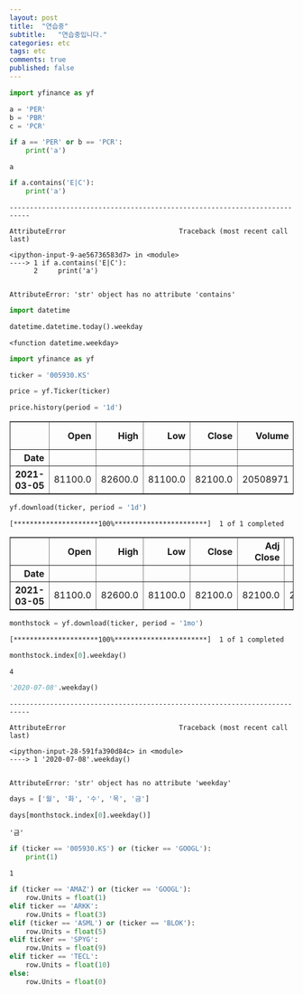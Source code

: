 ```yaml
---
layout: post
title:  "연습중"
subtitle:   "연습중입니다."
categories: etc
tags: etc
comments: true
published: false
---
```


```python
import yfinance as yf
```


```python
a = 'PER'
b = 'PBR'
c = 'PCR'
```


```python
if a == 'PER' or b == 'PCR':
    print('a')
```

    a
    


```python
if a.contains('E|C'):
    print('a')
```


    ---------------------------------------------------------------------------

    AttributeError                            Traceback (most recent call last)

    <ipython-input-9-ae56736583d7> in <module>
    ----> 1 if a.contains('E|C'):
          2     print('a')
    

    AttributeError: 'str' object has no attribute 'contains'



```python
import datetime
```


```python
datetime.datetime.today().weekday
```




    <function datetime.weekday>




```python
import yfinance as yf
```


```python
ticker = '005930.KS'
```


```python
price = yf.Ticker(ticker)
```


```python
price.history(period = '1d')
```




<div>
<style scoped>
    .dataframe tbody tr th:only-of-type {
        vertical-align: middle;
    }

    .dataframe tbody tr th {
        vertical-align: top;
    }

    .dataframe thead th {
        text-align: right;
    }
</style>
<table border="1" class="dataframe">
  <thead>
    <tr style="text-align: right;">
      <th></th>
      <th>Open</th>
      <th>High</th>
      <th>Low</th>
      <th>Close</th>
      <th>Volume</th>
      <th>Dividends</th>
      <th>Stock Splits</th>
    </tr>
    <tr>
      <th>Date</th>
      <th></th>
      <th></th>
      <th></th>
      <th></th>
      <th></th>
      <th></th>
      <th></th>
    </tr>
  </thead>
  <tbody>
    <tr>
      <th>2021-03-05</th>
      <td>81100.0</td>
      <td>82600.0</td>
      <td>81100.0</td>
      <td>82100.0</td>
      <td>20508971</td>
      <td>0</td>
      <td>0</td>
    </tr>
  </tbody>
</table>
</div>




```python
yf.download(ticker, period = '1d')
```

    [*********************100%***********************]  1 of 1 completed
    




<div>
<style scoped>
    .dataframe tbody tr th:only-of-type {
        vertical-align: middle;
    }

    .dataframe tbody tr th {
        vertical-align: top;
    }

    .dataframe thead th {
        text-align: right;
    }
</style>
<table border="1" class="dataframe">
  <thead>
    <tr style="text-align: right;">
      <th></th>
      <th>Open</th>
      <th>High</th>
      <th>Low</th>
      <th>Close</th>
      <th>Adj Close</th>
      <th>Volume</th>
    </tr>
    <tr>
      <th>Date</th>
      <th></th>
      <th></th>
      <th></th>
      <th></th>
      <th></th>
      <th></th>
    </tr>
  </thead>
  <tbody>
    <tr>
      <th>2021-03-05</th>
      <td>81100.0</td>
      <td>82600.0</td>
      <td>81100.0</td>
      <td>82100.0</td>
      <td>82100.0</td>
      <td>20508971</td>
    </tr>
  </tbody>
</table>
</div>




```python
monthstock = yf.download(ticker, period = '1mo')
```

    [*********************100%***********************]  1 of 1 completed
    


```python
monthstock.index[0].weekday()
```




    4




```python
'2020-07-08'.weekday()
```


    ---------------------------------------------------------------------------

    AttributeError                            Traceback (most recent call last)

    <ipython-input-28-591fa390d84c> in <module>
    ----> 1 '2020-07-08'.weekday()
    

    AttributeError: 'str' object has no attribute 'weekday'



```python
days = ['월', '화', '수', '목', '금']

```


```python
days[monthstock.index[0].weekday()]
```




    '금'




```python
if (ticker == '005930.KS') or (ticker == 'GOOGL'):
    print(1)
```

    1
    


```python
if (ticker == 'AMAZ') or (ticker == 'GOOGL'):
    row.Units = float(1)
elif ticker == 'ARKK':
    row.Units = float(3)
elif (ticker == 'ASML') or (ticker == 'BLOK'):
    row.Units = float(5)
elif ticker == 'SPYG':
    row.Units = float(9)
elif ticker == 'TECL':
    row.Units = float(10)
else:
    row.Units = float(0)
```
